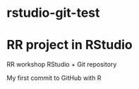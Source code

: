 # rstudio-git-test
# RR project in RStudio
RR workshop RStudio + Git repository

My first commit to GitHub with R
